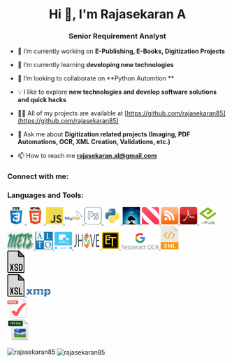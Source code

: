 <h1 align="center">Hi 👋, I'm Rajasekaran A</h1>
<h3 align="center">Senior Requirement Analyst</h3> 
 
- 🔭 I’m currently working on **E-Publishing, E-Books, Digitization Projects**

- 🌱 I’m currently learning **developing new technologies**

- 👯 I’m looking to collaborate on **Python Automtion ** 

- 💡 I like to explore **new technologies and develop software solutions and quick hacks** 

- 👨‍💻 All of my projects are available at [https://github.com/rajasekaran85](https://github.com/rajasekaran85)

- 💬 Ask me about **Digitization related projects (Imaging, PDF Automations, OCR, XML Creation, Validations, etc.)**

- 📫 How to reach me **rajasekaran.al@gmail.com**

<h3 align="left">Connect with me:</h3>  
<p align="left"> 
</p>

<h3 align="left">Languages and Tools:</h3>

<p align="left">
 
<a href="https://www.w3schools.com/css/" target="_blank" rel="noreferrer" > <img src="https://raw.githubusercontent.com/devicons/devicon/master/icons/css3/css3-original-wordmark.svg" alt="css3" width="40" height="40"/> </a> 
<a href="https://www.w3.org/html/" target="_blank" rel="noreferrer" > <img src="https://raw.githubusercontent.com/devicons/devicon/master/icons/html5/html5-original-wordmark.svg" alt="html5" width="40" height="40"/> </a>
<a href="https://developer.mozilla.org/en-US/docs/Web/JavaScript" target="_blank" rel="noreferrer" > <img src="https://raw.githubusercontent.com/devicons/devicon/master/icons/javascript/javascript-original.svg" alt="javascript" width="40" height="40"/> </a> 
<a href="https://www.mysql.com/" target="_blank" rel="noreferrer" > <img src="https://raw.githubusercontent.com/devicons/devicon/master/icons/mysql/mysql-original-wordmark.svg" alt="mysql" width="40" height="40"/> </a> 
<a href="https://www.photoshop.com/en" target="_blank" rel="noreferrer" > <img src="https://raw.githubusercontent.com/devicons/devicon/master/icons/photoshop/photoshop-line.svg" alt="photoshop" width="40" height="40"/> </a> 
<a href="https://www.python.org" target="_blank" rel="noreferrer" > <img src="https://raw.githubusercontent.com/devicons/devicon/master/icons/python/python-original.svg" alt="python" width="40" height="40"/> </a> 
<a href="https://en.wikipedia.org/wiki/Amazon_Kindle" target="_blank" rel="noreferrer" > <img src="https://github.com/Rajasekaran85/Rajasekaran85/blob/main/Amazon-Kindle-emblem.png" alt="python" width="40" height="40"/> </a> 
<a href="https://developer.apple.com/documentation/apple_news" target="_blank" rel="noreferrer" > <img src="https://github.com/Rajasekaran85/Rajasekaran85/blob/main/apple-logo.png" alt="python" width="40" height="40"/> </a> 
<a href="https://www.rssboard.org/rss-specification" target="_blank" rel="noreferrer" > <img src="https://github.com/Rajasekaran85/Rajasekaran85/blob/main/rss.png" alt="python" width="40" height="40"/> </a> 
<a href="https://www.adobe.com/accessibility/pdf/pdf-accessibility-overview.html" target="_blank" rel="noreferrer" > <img src="https://github.com/Rajasekaran85/Rajasekaran85/blob/main/pdf.png" alt="python" width="40" height="40"/> </a> 
<a href="https://idpf.org/epub/30/" target="_blank" rel="noreferrer" > <img src="https://github.com/Rajasekaran85/Rajasekaran85/blob/main/Epub_logo_color.svg.png" alt="python" width="40" height="40"/> </a> 
<a href="https://www.loc.gov/standards/mets/" target="_blank" rel="noreferrer" > <img src="https://github.com/Rajasekaran85/Rajasekaran85/blob/main/mets.png" alt="mets" width="60" height="40"/> </a> 
<a href="https://www.loc.gov/standards/alto/" target="_blank" rel="noreferrer" > <img src="https://github.com/Rajasekaran85/Rajasekaran85/blob/main/alto.png" alt="alto" width="40" height="40"/> </a> 
<a href="https://kakadusoftware.com/" target="_blank" rel="noreferrer" > <img src="https://github.com/Rajasekaran85/Rajasekaran85/blob/main/jp2.png" alt="jp2" width="40" height="40"/> </a> 
<a href="https://jhove.openpreservation.org/" target="_blank" rel="noreferrer" > <img src="https://github.com/Rajasekaran85/Rajasekaran85/blob/main/jhove.png" alt="jp2" width="60" height="40"/> </a> 
<a href="https://exiftool.org/" target="_blank" rel="noreferrer" > <img src="https://github.com/Rajasekaran85/Rajasekaran85/blob/main/exif.png" alt="exiftool" width="40" height="40"/> </a> 
<a href="https://en.wikipedia.org/wiki/Tesseract_(software)" target="_blank" rel="noreferrer" > <img src="https://github.com/Rajasekaran85/Rajasekaran85/blob/main/tesseract1.png" alt="tesseract" width="" height=""/> </a> 
<a href="https://en.wikipedia.org/wiki/XML" target="_blank" rel="noreferrer" > <img src="https://github.com/Rajasekaran85/Rajasekaran85/blob/main/xml.png" alt="xml" width="" height=""/> </a>  
<a href="https://en.wikipedia.org/wiki/XML_Schema_(W3C)" target="_blank" rel="noreferrer" > <img src="https://github.com/Rajasekaran85/Rajasekaran85/blob/main/xsd.png" alt="xsd" width="" height=""/> </a>  
<a href="https://en.wikipedia.org/wiki/XSL#:~:text=In%20computing%2C%20the%20term%20Extensible,transform%20and%20render%20XML%20documents." target="_blank" rel="noreferrer" > <img src="https://github.com/Rajasekaran85/Rajasekaran85/blob/main/xsl.png" alt="xsl" width="" height=""/> </a>
<a href="https://en.wikipedia.org/wiki/Extensible_Metadata_Platform" target="_blank" rel="noreferrer" > <img src="https://github.com/Rajasekaran85/Rajasekaran85/blob/main/xmp1.png" alt="xmp" width="" height=""/> </a>  
<a href="https://en.wikipedia.org/wiki/PDF/A" target="_blank" rel="noreferrer" > <img src="https://github.com/Rajasekaran85/Rajasekaran85/blob/main/pdf-a.png" alt="pdf-a" width="45" height="45"/> </a>     
<a href="https://www.loc.gov/preservation/digital/formats/fdd/fdd000022.shtml" target="_blank" rel="noreferrer" > <img src="https://github.com/Rajasekaran85/Rajasekaran85/blob/main/tif.png" alt="pdf-a" width="50" height="50"/> </a>
 
 
 
 </p>

<p><img align="left" src="https://github-readme-stats.vercel.app/api/top-langs?username=rajasekaran85&show_icons=true&locale=en&layout=compact" alt="rajasekaran85" /></p>

<p>&nbsp;<img align="center" src="https://github-readme-stats.vercel.app/api?username=rajasekaran85&show_icons=true&locale=en" alt="rajasekaran85" /></p> 



